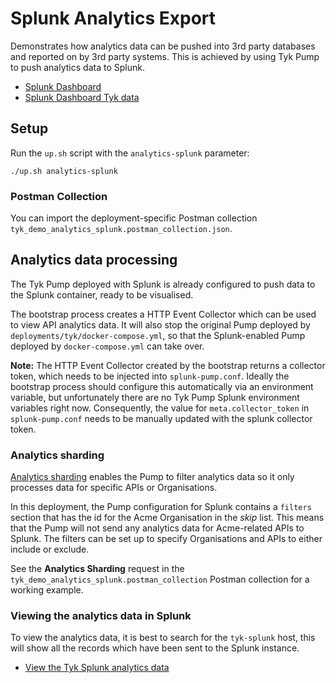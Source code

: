 # Splunk Analytics Export

Demonstrates how analytics data can be pushed into 3rd party databases and reported on by 3rd party systems. This is achieved by using Tyk Pump to push analytics data to Splunk.

- [Splunk Dashboard](http://localhost:8000)
- [Splunk Dashboard Tyk data](http://localhost:8000/en-GB/app/search/search?q=search%20host%3D%22tyk-splunk%3A8088%22)

## Setup

Run the `up.sh` script with the `analytics-splunk` parameter:

```
./up.sh analytics-splunk
```

### Postman Collection

You can import the deployment-specific Postman collection `tyk_demo_analytics_splunk.postman_collection.json`.

## Analytics data processing

The Tyk Pump deployed with Splunk is already configured to push data to the Splunk container, ready to be visualised.

The bootstrap process creates a HTTP Event Collector which can be used to view API analytics data. It will also stop the original Pump deployed by `deployments/tyk/docker-compose.yml`, so that the Splunk-enabled Pump deployed by `docker-compose.yml` can take over.

**Note:** The HTTP Event Collector created by the bootstrap returns a collector token, which needs to be injected into `splunk-pump.conf`.  Ideally the bootstrap process should configure this automatically via an environment variable, but unfortunately there are no Tyk Pump Splunk environment variables right now.  Consequently, the value for `meta.collector_token` in `splunk-pump.conf` needs to be manually updated with the splunk collector token.


### Analytics sharding

[Analytics sharding](https://tyk.io/docs/tyk-configuration-reference/tyk-pump-configuration/tyk-pump-configuration/#sharding-analytics-to-different-data-sinks) enables the Pump to filter analytics data so it only processes data for specific APIs or Organisations.

In this deployment, the Pump configuration for Splunk contains a `filters` section that has the id for the Acme Organisation in the *skip* list. This means that the Pump will not send any analytics data for Acme-related APIs to Splunk. The filters can be set up to specify Organisations and APIs to either include or exclude.

See the **Analytics Sharding** request in the `tyk_demo_analytics_splunk.postman_collection` Postman collection for a working example.

### Viewing the analytics data in Splunk

To view the analytics data, it is best to search for the `tyk-splunk` host, this will show all the records which have been sent to the Splunk instance.

- [View the Tyk Splunk analytics data](http://localhost:8000/en-GB/app/search/search?q=search%20host%3D%22tyk-splunk%3A8088%22)